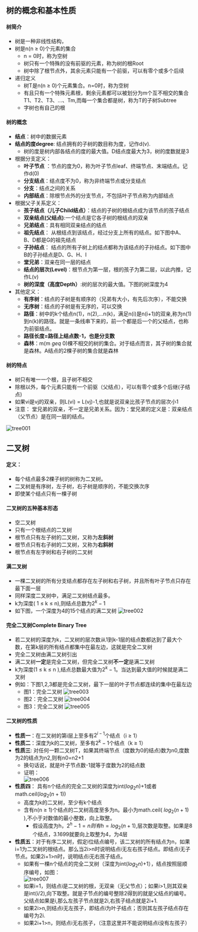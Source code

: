 ## 树的概念和基本性质
#### 树简介
* 树是一种非线性结构，
* 树是n(n $\geq$ 0)个元素的集合
    * n = 0时，称为空树
    * 树只有一个特殊的没有前驱的元素，称为树的根Root
    * 树中除了根节点外，其余元素只能有一个前驱，可以有零个或多个后续
* 递归定义
    * 树T是n(n $\geq$ 0)个元素集合。n=0时，称为空树
    * 有且只有一个特殊元素根，剩余元素都可以被划分为m个互不相交的集合T1、T2、T3、...、Tm,而每一个集合都是树，称为T的子树Subtree
    * 字树也有自己的根  
#### 树的概念 
* **结点**：树中的数据元素
* **结点的度degree**: 结点拥有的子树的数目称为度，记作d(v).
    * 树的度是树内部各结点的度的最大值。D结点度最大为3，树的度数就是3
* 根据分支定义：
    * **叶子节点** ：节点的度为0，称为叶子节点leaf、终端节点、末端结点。记作d(0)
    * **分支结点**：结点度不为0，称为非终端节点或分支结点
    * **分支**：结点之间的关系
    * **内部结点**：除根节点外的分支节点，不包括叶子节点称为内部结点
* 根据父子关系定义：
    * **孩子结点（儿子Child结点）**：结点的子树的根结点成为该节点的孩子结点
    * **双亲结点(父结点)**:一个结点是它各子树的根结点的双亲
    * **兄弟结点**：具有相同双亲结点的结点
    * **祖先结点**： 从根结点到该结点，经过分支上所有的结点。如下图中A、B、D都是G的祖先结点
    * **子孙结点**： 结点的所有子树上的结点都称为该结点的子孙结点。如下图中B的子孙结点是D、G、H、I
    * **堂兄弟**：双亲在同一层的结点
    * **结点的层次(Level)**：根节点为第一层，根的孩子为第二层，以此内推，记作L(v)
    * **树的深度（高度Depth）**:树的层次的最大值。下图的树深度为4
* 其他定义：
    * **有序树**：结点的子树是有顺序的（兄弟有大小，有先后次序），不能交换
    * **无序树**：结点的子树是有无序的，可以交换
    * **路径**：树中的k个结点n(1)，n(2),...n(k)，满足n(i)是n(i+1)的双亲,称为n(1)到n(k)的路径。就是一条线串下来的，前一个都是后一个的父结点，也称为前驱结点。
    * **路径长度=路径上结点数-1，也是分支数**
    * **森林**：m(m $geq$ 0)棵不相交的树的集合。对于结点而言，其子树的集合就是森林。A结点的2棵子树的集合就是森林
#### 树的特点
* 树只有唯一一个根，且子树不相交
* 除根以外，每个元素只能有一个前驱（父结点），可以有零个或多个后继(子结点)
* 如果vi是vj的双亲，则L(vi) = L(vj)-1,也就是说双亲比孩子节点的层次小1
* 注意： 堂兄弟的双亲，不一定是兄弟关系。因为：堂兄弟的定义是：双亲结点（父节点）是在同一层的结点。

![tree001](https://raw.githubusercontent.com/1263351411/xdd.github.io/master/img/tree001.jpg)  

## 二叉树
#### 定义：
* 每个结点最多2棵子树的树称为二叉树。
* 二叉树是有序树，左子树，右子树是顺序的，不能交换次序
* 即使某个结点只有一棵子树
#### 二叉树的五种基本形态
* 空二叉树
* 只有一个根结点的二叉树
* 根节点只有左子树的二叉树，又称为**左斜树**
* 根节点只有右子树的二叉树，又称为**右斜树**
* 根节点有左字树和右子树的二叉树
#### 满二叉树
* 一棵二叉树的所有分支结点都存在左子树和右子树，并且所有叶子节点只存在最下面一层
* 同样深度二叉树中，满足二叉树结点最多。
* k为深度( 1 $\leq$ k $\leq$ n),则结点总数为$2^k-1$
* 如下图，一个深度为4的15个结点的满二叉树
![tree002](https://raw.githubusercontent.com/1263351411/xdd.github.io/master/img/tree002.jpg)
#### 完全二叉树Complete Binary Tree
* 若二叉树的深度为k，二叉树的层次数从1到k-1层的结点数都达到了最大个数，在第k层的所有结点都集中在最左边，这就是完全二叉树
* 完全二叉树由满二叉树引出
* 满二叉树**一定**是完全二叉树，但完全二叉树**不一定**是满二叉树
* k为深度(1 $\leq$ k $\leq$ n ),结点总数最大值为$2^k-1$。当达到最大值的时候就是满二叉树
* 例如：下图1,2,3都是完全二叉树，最下一层的叶子节点都连续的集中在最左边
    * 图1：完全二叉树
    ![tree003](https://raw.githubusercontent.com/1263351411/xdd.github.io/master/img/tree003.jpg)
    * 图2：完全二叉树
    ![tree004](https://raw.githubusercontent.com/1263351411/xdd.github.io/master/img/tree004.jpg)
    * 图3：完全二叉树
    ![tree005](https://raw.githubusercontent.com/1263351411/xdd.github.io/master/img/tree005.jpg)  
#### 二叉树的性质
* **性质一**：在二叉树的第i层上至多有$2^{i-1}$个结点（i $\geq$ 1）
* **性质二**：深度为k的二叉树，至多有$2^k-1$个结点（k $\geq$ 1）
* **性质三**: 对任何一颗二叉树T，如果其终端节点（度数为0的结点)数为n0,度数为2的结点为n2,则有n0=n2+1
    * 换句话说，就是叶子节点数-1就等于度数为2的结点数
    * 证明：  
        ![tree006](https://raw.githubusercontent.com/1263351411/xdd.github.io/master/img/tree006.jpg)
* **性质四**： 具有n个结点的完全二叉树的深度为int($log_2n$)+1或者math.ceil($log_2{(n+1)}$)
    * 高度为k的二叉树，至少有k个结点
    * 含有n(n $\geq$ 1)个结点的二叉树高度至多为n。最小为math.ceil( $log_2{(n+1)}$ ),不小于对数值的最小整数，向上取整。
        * 假设高度为h，$2^h-1 = n 则有 h =log_2{(n+1)}$,层次数是取整。如果是8个结点，3.1699就要向上取整为4，为4层
* **性质五**：对于有序二叉树，假定i位结点编号，该二叉树的所有结点为n，如果i=1为二叉树的根结点。那么当2i>n时说明结点i无左右孩子结点。即结点i无子节点。如果2i+1>n时，说明结点i无右孩子结点。
    * 如果有一棵n个结点的完全二叉树（深度为int($log_2n$)+1），结点按照层顺序编号，如图：  
    ![tree007](https://raw.githubusercontent.com/1263351411/xdd.github.io/master/img/tree007.jpg)  
    * 如果i=1，则结点i是二叉树的根，无双亲（无父节点）；如果i>1,则其双亲是int(i/2),向下取整。就是子节点的编号整除2得到的就是父结点的编号。父结点如果是i,那么左孩子节点就是2i,右孩子结点就是2i+1.
    * 如果2i>n,则结点i无左孩子，即结点i为叶子结点；否则其左孩子结点存在编号为2i.
    * 如果2i+1>n，则结点i无右孩子，（注意这里并不能说明结点i没有左孩子）

